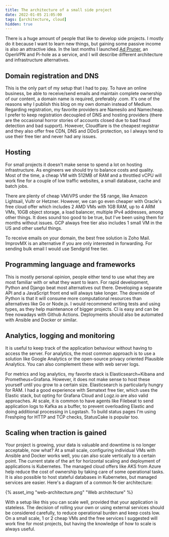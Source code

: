 ```yaml
---
title: The architecture of a small side project
date: 2022-01-05 21:05:00
tags: [architecture, cloud]
hidden: true
---
```


There is a huge amount of people that like to develop side projects. I mostly do it because I want to learn new things, but gaining some passive income is also an attractive idea. In the last months I launched [Ad Pruner](https://www.producthunt.com/posts/ad-pruner), an OpenVPN and Pi-hole as a service, and I will describe different architecture and infrastructure alternatives.

## Domain registration and DNS

This is the only part of my setup that I had to pay. To have an online business, be able to receive/send emails and maintain complete ownership of our content, a domain name is required, preferably .com. It's one of the reasons why I publish this blog on my own domain instead of Medium. Regarding registration, my favorite providers are Namesilo and Namecheap. I prefer to keep registration decoupled of DNS and hosting providers (there are the occasional horror stories of accounts closed due to bad fraud detection and bad support). However, Cloudflare is the cheapest registrar and they also offer free CDN, DNS and DDoS protection, so I always tend to use their free tier and never had any issues.

## Hosting

For small projects it doesn't make sense to spend a lot on hosting infrastructure. As engineers we should try to balance costs and quality. Most of the time, a cheap VM with 512MB of RAM and a throttled vCPU will work fine for a couple of low traffic websites, a small database, cache and batch jobs.

There are plenty of cheap VM/VPS under the 5$ range, like Amazon Lightsail, Vultr or Hetzner. However, we can go even cheaper with Oracle's free cloud offer which includes 2 AMD VMs with 1GB RAM, up to 4 ARM VMs, 10GB object storage, a load balancer, multiple IPv4 addresses, among other things. It does sound too good to be true, but I've been using them for months without issues. GCP always free tier also includes 1 small VM in the US and other useful things.

To receive emails on your domain, the best free solution is Zoho Mail. ImprovMX is an alternative if you are only interested in forwarding. For sending bulk email I would use Sendgrid free tier.

## Programming language and frameworks

This is mostly personal opinion, people either tend to use what they are most familiar with or what they want to learn. For rapid development, Python and Django beat most alternatives out there. Developing a separate API and a JavaScript front end will always take longer. The downside of Python is that it will consume more computational resources than alternatives like Go or Node.js. I would recommend writing tests and using types, as they help maintenance of bigger projects. CI is easy and can be free nowadays with Github Actions. Deployments should also be automated with Ansible and Docker or similar.

## Analytics, logging and monitoring

It is useful to keep track of the application behaviour without having to access the server. For analytics, the most common approach is to use a solution like Google Analytics or the open-source privacy oriented Plausible Analytics. You can also complement these with web server logs.

For metrics and log analytics, my favorite stack is Elasticsearch+Kibana and Prometheus+Grafana. However, it does not make sense to host these yourself until you grow to a certain size. Elasticsearch is particularly hungry for RAM. I had a good experience with Sematext free tier, which uses the Elastic stack, but opting for Grafana Cloud and Logz.io are also valid approaches. At scale, it is common to have agents like Filebeat to send application logs to Kafka as a buffer, to prevent overloading Elastic and doing additional processing in Logstash. To build status pages I'm using Freshping for HTTP and TCP checks, StatusCake is popular too.

## Scaling when traction is gained

Your project is growing, your data is valuable and downtime is no longer acceptable, now what? At a small scale, configuring individual VMs with Ansible and Docker works well, you can also scale vertically to a certain point. The current state of the art for horizontal scaling and deployment of applications is Kubernetes. The managed cloud offers like AKS from Azure help reduce the cost of ownership by taking care of some operational tasks. It is also possible to host stateful databases in Kubernetes, but managed services are easier. Here's a diagram of a common N-tier architecture:

{% asset_img "web-architecture.png" "Web architecture" %}

With a setup like this you can scale well, provided that your application is stateless. The decision of rolling your own or using external services should be considered carefully, to reduce operational burden and keep costs low. On a small scale, 1 or 2 cheap VMs and the free services I suggested will work fine for most projects, but having the knowledge of how to scale is always useful.
